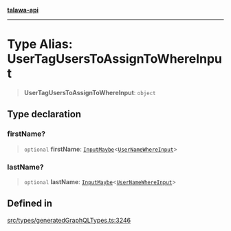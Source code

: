 [**talawa-api**](../../../README.md)

***

# Type Alias: UserTagUsersToAssignToWhereInput

> **UserTagUsersToAssignToWhereInput**: `object`

## Type declaration

### firstName?

> `optional` **firstName**: [`InputMaybe`](InputMaybe.md)\<[`UserNameWhereInput`](UserNameWhereInput.md)\>

### lastName?

> `optional` **lastName**: [`InputMaybe`](InputMaybe.md)\<[`UserNameWhereInput`](UserNameWhereInput.md)\>

## Defined in

[src/types/generatedGraphQLTypes.ts:3246](https://github.com/Suyash878/talawa-api/blob/b5a9d8b4a1ea678a3d6f5b710b3721f91a3052fc/src/types/generatedGraphQLTypes.ts#L3246)
